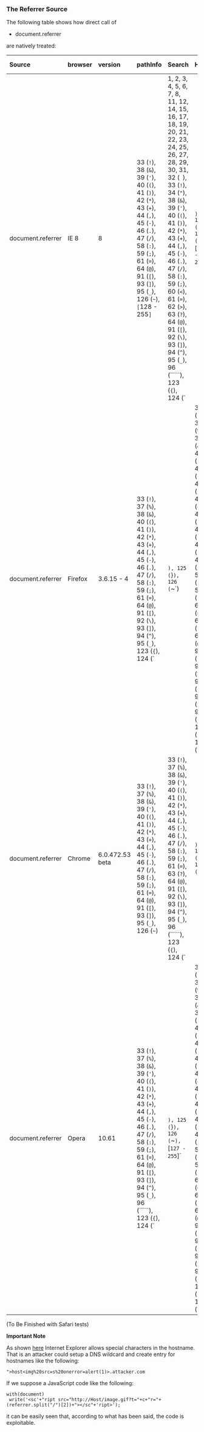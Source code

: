 ### The Referrer Source ###
The following table shows how direct call of

  * document.referrer

are natively treated:

| **Source** | **browser** | **version** |  **pathInfo** | **Search** | **Hash** | **output sample**|
|:-----------|:------------|:------------|:--------------|:-----------|:---------|:-----------------|
| document.referrer |     IE 8     |  8        | 33 (`!`), 38 (`&`), 39 (`'`), 40 (`(`), 41 (`)`), 42 (`*`), 43 (`+`), 44 (`,`), 45 (`-`), 46 (`.`), 47 (`/`), 58 (`:`), 59 (`;`), 61 (`=`), 64 (`@`), 91 (`[`), 93 (`]`), 95 (`_`), 126 (`~`), `[`128 - 255`]` | 1, 2, 3, 4, 5, 6, 7, 8, 11, 12, 14, 15, 16, 17, 18, 19, 20, 21, 22, 23, 24, 25, 26, 27, 28, 29, 30, 31, 32 (` `), 33 (`!`), 34 (`"`), 38 (`&`), 39 (`'`), 40 (`(`), 41 (`)`), 42 (`*`), 43 (`+`), 44 (`,`), 45 (`-`), 46 (`.`), 47 (`/`), 58 (`:`), 59 (`;`), 60 (`<`), 61 (`=`), 62 (`>`), 63 (`?`), 64 (`@`), 91 (`[`), 92 (`\`), 93 (`]`), 94 (`^`), 95 (`_`), 96 (`````), 123 (`{`), 124 (`|`), 125 (`}`), 126 (`~`), `[`127 - 255`]` | none | http://host/path/to/page.ext/<font color='red'>test%3Ca%22%27%0A%60=%20+%20%3E;test%3Ca%22%27%0A%60=%20+%20%3E</font><font color='green'>?test%3Ca%22%27%0A%60=%20+%20%3E;</font>    |
| document.referrer |     Firefox    |  3.6.15 - 4   | 33 (`!`), 37 (`%`), 38 (`&`), 40 (`(`), 41 (`)`), 42 (`*`), 43 (`+`), 44 (`,`), 45 (`-`), 46 (`.`), 47 (`/`), 58 (`:`), 59 (`;`), 61 (`=`), 64 (`@`), 91 (`[`), 92 (`\`), 93 (`]`), 94 (`^`), 95 (`_`), 123 (`{`), 124 (`|`), 125 (`}`), 126 (`~`) | 33 (`!`), 37 (`%`), 38 (`&`), 40 (`(`), 41 (`)`), 42 (`*`), 43 (`+`), 44 (`,`), 45 (`-`), 46 (`.`), 47 (`/`), 58 (`:`), 59 (`;`), 61 (`=`), 63 (`?`), 64 (`@`), 91 (`[`), 92 (`\`), 93 (`]`), 94 (`^`), 95 (`_`), 123 (`{`), 124 (`|`), 125 (`}`), 126 (`~`) | None  |   http://host/path/to/page.ext/<font color='red'>test%3Ca%22'%0A%60=%20+%20%3E;test%3Ca%22'%0A%60=%20+%20%3E</font><font color='green'>?test<a"'%0A<code>`</code>=%20+%20>;</font>    |
| document.referrer |       Chrome     |   6.0.472.53 beta        | 33 (`!`), 37 (`%`), 38 (`&`), 39 (`'`), 40 (`(`), 41 (`)`), 42 (`*`), 43 (`+`), 44 (`,`), 45 (`-`), 46 (`.`), 47 (`/`), 58 (`:`), 59 (`;`), 61 (`=`), 64 (`@`), 91 (`[`), 93 (`]`), 95 (`_`), 126 (`~`)  |  33 (`!`), 37 (`%`), 38 (`&`), 39 (`'`), 40 (`(`), 41 (`)`), 42 (`*`), 43 (`+`), 44 (`,`), 45 (`-`), 46 (`.`), 47 (`/`), 58 (`:`), 59 (`;`), 61 (`=`), 63 (`?`), 64 (`@`), 91 (`[`), 92 (`\`), 93 (`]`), 94 (`^`), 95 (`_`), 96 (`````), 123 (`{`), 124 (`|`), 125 (`}`), 126 (`~`) | None | http://host/path/to/page.ext/<font color='red'>test%3Ca%22'%0A%60=%20+%20%3E;test%3Ca%22'%0A%60=%20+%20%3E</font><font color='green'>?test%3Ca%22'%0A`=%20+%20%3E;</font>    |
| document.referrer |       Opera     |  10.61    | 33 (`!`), 37 (`%`), 38 (`&`), 39 (`'`), 40 (`(`), 41 (`)`), 42 (`*`), 43 (`+`), 44 (`,`), 45 (`-`), 46 (`.`), 47 (`/`), 58 (`:`), 59 (`;`), 61 (`=`), 64 (`@`), 91 (`[`), 93 (`]`), 94 (`^`), 95 (`_`), 96 (`````), 123 (`{`), 124 (`|`), 125 (`}`), 126 (`~`), `[`127 - 255`]`  | 33 (`!`), 37 (`%`), 38 (`&`), 39 (`'`), 40 (`(`), 41 (`)`), 42 (`*`), 43 (`+`), 44 (`,`), 45 (`-`), 46 (`.`), 47 (`/`), 58 (`:`), 59 (`;`), 61 (`=`), 63 (`?`), 64 (`@`), 91 (`[`), 93 (`]`), 94 (`^`), 95 (`_`), 123 (`{`), 124 (`|`), 125 (`}`), 126 (`~`) | None    |   http://host/path/to/page.ext/<font color='red'>test%3Ca%22'%0A<code>`</code>=%20+%20%3E;test%3Ca%22'%0A`=%20+%20%3E</font><font color='green'>?test%3Ca%22'%0A%60=%20+%20%3E;</font>    |

(To Be Finished with Safari tests)

**Important Note**

As shown [here](http://blog.mindedsecurity.com/2011/03/abusing-referrer-on-explorer-for.html) Internet Explorer allows special characters in the hostname.
That is an attacker could setup a DNS wildcard and create entry for hostnames like the following:
```
">host<img%20src=s%20onerror=alert(1)>.attacker.com
```

If we suppose a JavaScript code like the following:

```
with(document)
 write('<sc'+"ript src="http://Host/image.gif?t="+c+"r="+(referrer.split("/")[2])+"></sc"+'ript>');  
```

it can be easily seen that, according to what has been said, the code is exploitable.